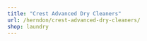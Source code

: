 ```yaml
---
title: "Crest Advanced Dry Cleaners"
url: /herndon/crest-advanced-dry-cleaners/
shop: laundry
---
```

